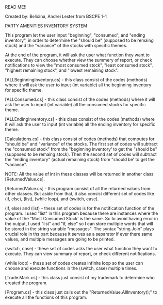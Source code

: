 READ ME!!

Created by:    Belicina, Andrei Lester from BSCPE 1-1


PARTY AMENITIES INVENTORY SYSTEM

This program let the user input "beginning", "consumed", and "ending inventory", in order to determine the "should be" (supposed to be remaing stock) and the "variance" of the stocks with specific themes.

At the end of the program, it will ask the user what function they want to execute. They can choose whether view the summery of report, or check notifications to view the "most consumed stock", "least consumed stock", "highest remaining stock", and "lowest remaining stock".


[ALLBeginningInventory.cs] - this class consist of the codes (methods) where it will ask the user to input (int variable) all the beginning inventory for specific theme.

[ALLConsumed.cs] -  this class consist of the codes (methods) where it will ask the user to input (int variable) all the consumed stocks for specific theme.

[ALLEndingInventory.cs] -  this class consist of the codes (methods) where it will ask the user to input (int variable) all the ending inventory for specific theme.

[Calculations.cs] - this class consist of codes (methods) that computes for "should be" and "variance" of the stocks. The first set of codes will subtract the "consumed stock" from the "beginning inventory' to get the "should be" (supposed to be remaing stock). Then the second set of codes will subtract the "ending inventory" (actual remaining stock) from "should be' to get the "variance".

NOTE: All the value of int in these classes will be returned in another class [ReturnedValue.cs].

[ReturnedValue.cs] - this program consist of all the returned values from other classes. But aside from that, it also consist different set of codes like (if, else), (list), (while loop), and (switch, case).

(if, else) and (list) - these set of codes is for the notification function of the program. I used "list" in this program because there are instances where the value of the "Most Consumed Stock' is the same. So to avoid having error in the output, I used "list" and "if, else" so I can store multiple words that will be stored in the string variable "messages". The syntax "string.Join" plays crucial role in ths part because it serves as a separator if ever there same values, and multiple messages are going to be printed.

(switch, case) - these set of codes asks the user what function they want to execute. They can view summary of report, or check different notifications.

(while loop) - these set of codes creates infinite loop so the user can choose and execute functions in the (switch, case) multiple times.

[Trade.Mark.cs] - this class just consist of my trademark to determine who created the program.

[Program.cs] - this class just calls out the "ReturnedValue.AllInventory();" to execute all the functions of this program.
